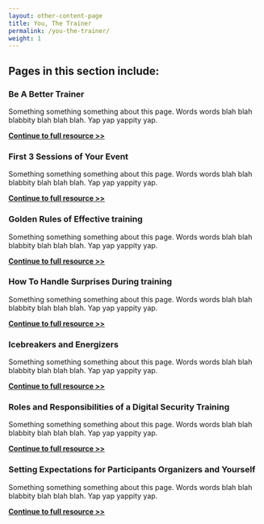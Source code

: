 ```yaml
---
layout: other-content-page
title: You, The Trainer
permalink: /you-the-trainer/
weight: 1
---
```

## Pages in this section include: ##

### Be A Better Trainer ###

Something something something about this page. Words words blah blah blabbity blah blah blah. Yap yap yappity yap.

**[Continue to full resource >> ](../you-the-trainer/be-a-better-trainer/)**

### First 3 Sessions of Your Event ###

Something something something about this page. Words words blah blah blabbity blah blah blah. Yap yap yappity yap.

**[Continue to full resource >> ](../you-the-trainer/first-3-sessions-of-your-event/)**

### Golden Rules of Effective training ###

Something something something about this page. Words words blah blah blabbity blah blah blah. Yap yap yappity yap.

**[Continue to full resource >> ](../you-the-trainer/golden-rules-of-effective-training/)**

### How To Handle Surprises During training ###

Something something something about this page. Words words blah blah blabbity blah blah blah. Yap yap yappity yap.

**[Continue to full resource >> ](../you-the-trainer/how-to-handle-surprises-during-training/)**

### Icebreakers and Energizers ###

Something something something about this page. Words words blah blah blabbity blah blah blah. Yap yap yappity yap.

**[Continue to full resource >> ](../you-the-trainer/ice-breakers-and-energizers/)**

### Roles and Responsibilities of a Digital Security Training ###

Something something something about this page. Words words blah blah blabbity blah blah blah. Yap yap yappity yap.

**[Continue to full resource >> ](../you-the-trainer/roles-and-responsibilities-of-a-digital-security-trainer/)**

### Setting Expectations for Participants Organizers and Yourself ###

Something something something about this page. Words words blah blah blabbity blah blah blah. Yap yap yappity yap.

**[Continue to full resource >> ](../you-the-trainer/setting-expectations-for-participants-organizers-and-yourself/)**
